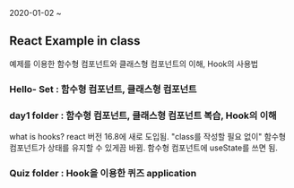 2020-01-02 ~ 

## React Example in class 

예제를 이용한 함수형 컴포넌트와 클래스형 컴포넌트의 이해, Hook의 사용법

### Hello- Set : 함수형 컴포넌트, 클래스형 컴포넌트

### day1 folder : 함수형 컴포넌트, 클래스형 컴포넌트 복습, Hook의 이해 

what is hooks? 
react 버전 16.8에 새로 도입됨.
"class를 작성할 필요 없이"  함수형 컴포넌트가 상태를 유지할 수 있게끔 바뀜. 
함수형 컴포넌트에 useState를 쓰면 됨. 

### Quiz folder : Hook을 이용한 퀴즈 application 


